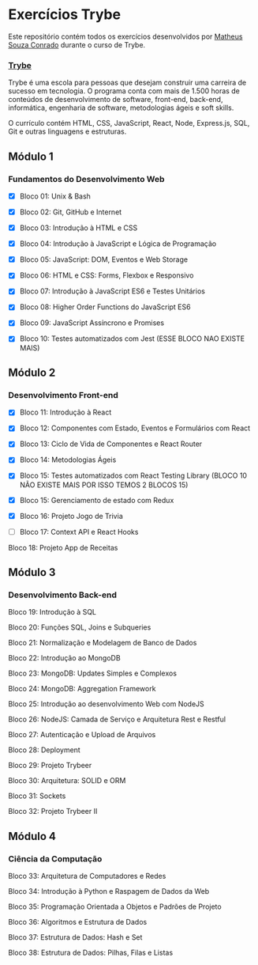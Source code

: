 # Exercícios Trybe
Este repositório contém todos os exercícios desenvolvidos por [Matheus Souza Conrado](https://www.linkedin.com/in/msconrado/) durante o curso de Trybe.

### [Trybe](https://www.betrybe.com/) 

Trybe é uma escola para pessoas que desejam construir uma carreira de sucesso em tecnologia. O programa conta com mais de 1.500 horas de conteúdos de desenvolvimento de software, front-end, back-end, informática, engenharia de software, metodologias ágeis e soft skills.

O currículo contém HTML, CSS, JavaScript, React, Node, Express.js, SQL, Git e outras linguagens e estruturas.

## Módulo 1 

### Fundamentos do Desenvolvimento Web

- [X] Bloco 01:  Unix & Bash 

- [X] Bloco 02:  Git, GitHub e Internet 

- [X] Bloco 03:  Introdução à HTML e CSS

- [X] Bloco 04:  Introdução à JavaScript e Lógica de Programação

- [X] Bloco 05:  JavaScript: DOM, Eventos e Web Storage

- [X] Bloco 06:  HTML e CSS: Forms, Flexbox e Responsivo

- [X] Bloco 07:  Introdução à JavaScript ES6 e Testes Unitários

- [X] Bloco 08:  Higher Order Functions do JavaScript ES6

- [X] Bloco 09:  JavaScript Assíncrono e Promises

- [X] Bloco 10:  Testes automatizados com Jest (ESSE BLOCO NAO EXISTE MAIS)

## Módulo 2
    
### Desenvolvimento Front-end
    
- [X] Bloco 11:  Introdução à React

- [X] Bloco 12:  Componentes com Estado, Eventos e Formulários com React

- [X] Bloco 13:  Ciclo de Vida de Componentes e React Router

- [X] Bloco 14:  Metodologias Ágeis

- [X] Bloco 15:  Testes automatizados com React Testing Library (BLOCO 10 NÃO EXISTE MAIS POR ISSO TEMOS 2 BLOCOS 15)

- [X] Bloco 15:  Gerenciamento de estado com Redux

- [X] Bloco 16:  Projeto Jogo de Trivia

- [ ] Bloco 17:  Context API e React Hooks

Bloco 18:  Projeto App de Receitas

## Módulo 3
    
### Desenvolvimento Back-end
  
Bloco 19:  Introdução à SQL

Bloco 20:  Funções SQL, Joins e Subqueries

Bloco 21:  Normalização e Modelagem de Banco de Dados

Bloco 22:  Introdução ao MongoDB

Bloco 23:  MongoDB: Updates Simples e Complexos

Bloco 24:  MongoDB: Aggregation Framework

Bloco 25:  Introdução ao desenvolvimento Web com NodeJS

Bloco 26:  NodeJS: Camada de Serviço e Arquitetura Rest e Restful

Bloco 27:  Autenticação e Upload de Arquivos

Bloco 28:  Deployment

Bloco 29:  Projeto Trybeer

Bloco 30:  Arquitetura: SOLID e ORM

Bloco 31:  Sockets

Bloco 32:  Projeto Trybeer II

## Módulo 4
    
### Ciência da Computação

Bloco 33:  Arquitetura de Computadores e Redes

Bloco 34:  Introdução à Python e Raspagem de Dados da Web

Bloco 35:  Programação Orientada a Objetos e Padrões de Projeto

Bloco 36:  Algoritmos e Estrutura de Dados

Bloco 37:  Estrutura de Dados: Hash e Set

Bloco 38:  Estrutura de Dados: Pilhas, Filas e Listas
